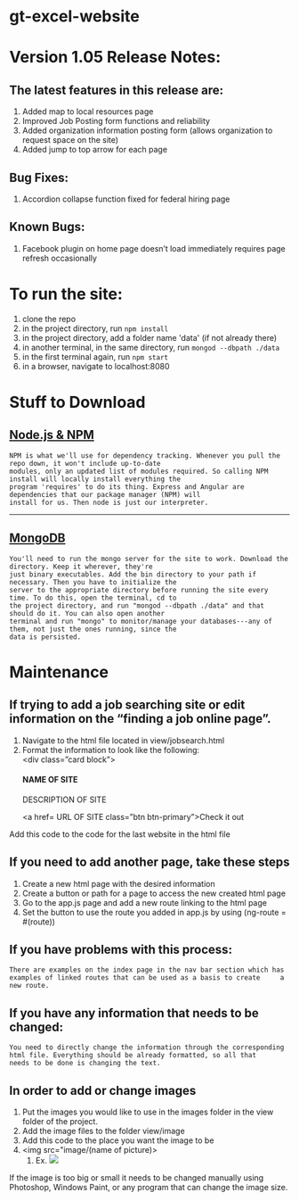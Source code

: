 # gt-excel-website

# Version 1.05 Release Notes: 

## The latest features in this release are:
1. Added map to local resources page
2. Improved Job Posting form functions and reliability
3. Added organization information posting form (allows organization to request space on the site)
4. Added jump to top arrow for each page

## Bug Fixes:
1. Accordion collapse function fixed for federal hiring page

## Known Bugs:
1. Facebook plugin on home page doesn’t load immediately requires page refresh occasionally 

# To run the site: 
1. clone the repo
2. in the project directory, run `npm install`
3. in the project directory, add a folder name 'data' (if not already there)
4. in another terminal, in the same directory, run `mongod --dbpath ./data`
5. in the first terminal again, run `npm start`
6. in a browser, navigate to localhost:8080

# Stuff to Download

## [Node.js & NPM](https://nodejs.org/en/download/)

    NPM is what we'll use for dependency tracking. Whenever you pull the repo down, it won't include up-to-date 
    modules, only an updated list of modules required. So calling NPM install will locally install everything the 
    program 'requires' to do its thing. Express and Angular are dependencies that our package manager (NPM) will 
    install for us. Then node is just our interpreter.
------------------------------------------------------------------------------------------------------------------
## [MongoDB](https://www.mongodb.com/download-center?jmp=docs&_ga=1.143336054.2145130091.1484885366#community)

    You'll need to run the mongo server for the site to work. Download the directory. Keep it wherever, they're 
    just binary executables. Add the bin directory to your path if necessary. Then you have to initialize the 
    server to the appropriate directory before running the site every time. To do this, open the terminal, cd to
    the project directory, and run "mongod --dbpath ./data" and that should do it. You can also open another
    terminal and run "mongo" to monitor/manage your databases---any of them, not just the ones running, since the 
    data is persisted.
    
# Maintenance 
 
## If trying to add a job searching site or edit information on the “finding a job online page”. 

1. Navigate to the html file located in view/jobsearch.html
2. Format the information to look like the following:
        <div class=”card”>
		    <div class=”card block”>
			    <h4 class=”card-title”> NAME OF SITE </h4>
			    <p class=”card-text”> DESCRIPTION OF SITE</p>
            </div>
            <div class=”card-footer”>
                <a href= URL OF SITE class=”btn btn-primary”>Check it out</a>
            </div>
	    </div>

Add this code to the code for the last website in the html file

## If you need to add another page, take these steps

1. Create a new html page with the desired information
2. Create a button or path for a page to access the new created html page
3. Go to the app.js page and add a new route linking to the html page
4. Set the button to use the route you added in app.js by using (ng-route = #(route))

## If you have problems with this process:
    There are examples on the index page in the nav bar section which has examples of linked routes that can be used as a basis to create     a new route. 


## If you have any information that needs to be changed:
    You need to directly change the information through the corresponding html file. Everything should be already formatted, so all that       needs to be done is changing the text.


## In order to add or change images
1. Put the images you would like to use in the images folder in the view folder of the project. 
2. Add the image files to the folder view/image
3. Add this code to the place you want the image to be
4. <img src="image/(name of picture)>
    1. Ex. <img src="image/ken.jpg">

If the image is too big or small it needs to be changed manually using Photoshop, Windows Paint, or any program that can change the image size.
